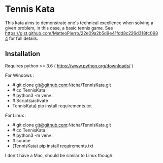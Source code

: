 # Tennis Kata

This kata aims to demonstrate one's technical excellence when solving a given problem, in this case, a basic tennis game.
See https://gist.github.com/MatteoPierro/22e09a2b5d9e41fdd8c226d318fc0984 for full details.


## Installation
Requires python >= 3.6 ( https://www.python.org/downloads/ )

For Windows :
* \# git clone git@github.com:Ntcha/TennisKata.git
* \# cd TennisKata
* \# python3 -m venv .
* \# Scripts\activate
* TennisKata) pip install requirements.txt

For Linux : 
* \# git clone git@github.com:Ntcha/TennisKata.git
* \# cd TennisKata
* \# python3 -m venv .
* \# source
* (TennisKata) pip install requirements.txt

I don't have a Mac, should be similar to Linux though.